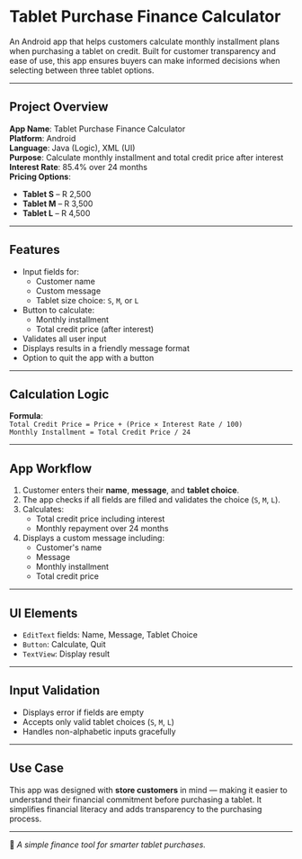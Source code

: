 # Tablet Purchase Finance Calculator

An Android app that helps customers calculate monthly installment plans when purchasing a tablet on credit. Built for customer transparency and ease of use, this app ensures buyers can make informed decisions when selecting between three tablet options.

---

## Project Overview

**App Name**: Tablet Purchase Finance Calculator  
**Platform**: Android  
**Language**: Java (Logic), XML (UI)  
**Purpose**: Calculate monthly installment and total credit price after interest  
**Interest Rate**: 85.4% over 24 months  
**Pricing Options**:
- **Tablet S** – R 2,500
- **Tablet M** – R 3,500
- **Tablet L** – R 4,500

---

## Features

- Input fields for:
  - Customer name
  - Custom message
  - Tablet size choice: `S`, `M`, or `L`
- Button to calculate:
  - Monthly installment
  - Total credit price (after interest)
- Validates all user input
- Displays results in a friendly message format
- Option to quit the app with a button

---

## Calculation Logic

**Formula**:  
`Total Credit Price = Price + (Price × Interest Rate / 100)`  
`Monthly Installment = Total Credit Price / 24`

---

## App Workflow

1. Customer enters their **name**, **message**, and **tablet choice**.
2. The app checks if all fields are filled and validates the choice (`S`, `M`, `L`).
3. Calculates:
   - Total credit price including interest
   - Monthly repayment over 24 months
4. Displays a custom message including:
   - Customer's name
   - Message
   - Monthly installment
   - Total credit price

---

## UI Elements

- `EditText` fields: Name, Message, Tablet Choice
- `Button`: Calculate, Quit
- `TextView`: Display result

---

## Input Validation

- Displays error if fields are empty
- Accepts only valid tablet choices (`S`, `M`, `L`)
- Handles non-alphabetic inputs gracefully

---

## Use Case

This app was designed with **store customers** in mind — making it easier to understand their financial commitment before purchasing a tablet. It simplifies financial literacy and adds transparency to the purchasing process.

---

📌 *A simple finance tool for smarter tablet purchases.*
